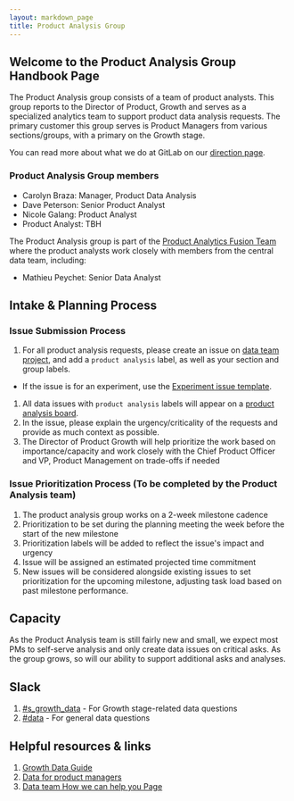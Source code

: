 ```yaml
---
layout: markdown_page
title: Product Analysis Group
---
```


## Welcome to the Product Analysis Group Handbook Page

The Product Analysis group consists of a team of product analysts. This group reports to the 
Director of Product, Growth and serves as a specialized analytics team to support product data 
analysis requests. The primary customer this group serves is Product Managers from various 
sections/groups, with a primary on the Growth stage.

You can read more about what we do at GitLab on our [direction page](https://about.gitlab.com/direction/product-analysis/).

### Product Analysis Group members

* Carolyn Braza: Manager, Product Data Analysis
* Dave Peterson: Senior Product Analyst
* Nicole Galang: Product Analyst
* Product Analyst: TBH

The Product Analysis group is part of the [Product Analytics Fusion Team](https://about.gitlab.com/handbook/business-ops/data-team/organization/#release-to-adoption) 
where the product analysts work closely with members from the central data team, including:   
* Mathieu Peychet: Senior Data Analyst

## Intake & Planning Process

### Issue Submission Process

1. For all product analysis requests, please create an issue on [data team project](https://gitlab.com/gitlab-data/analytics/-/issues), 
and add a `product analysis` label, as well as your section and group labels.
  * If the issue is for an experiment, use the [Experiment issue template](https://gitlab.com/gitlab-data/analytics/-/blob/master/.gitlab/issue_templates/experiment_template.md).
1. All data issues with `product analysis` labels will appear on a [product analysis board](https://gitlab.com/gitlab-data/analytics/-/issues?scope=all&utf8=%E2%9C%93&state=opened&label_name[]=product%20analytics).
1. In the issue, please explain the urgency/criticality of the requests and provide as much context as possible.
1. The Director of Product Growth will help prioritize the work based on importance/capacity and 
work closely with the Chief Product Officer and VP, Product Management on trade-offs if needed 

### Issue Prioritization Process (To be completed by the Product Analysis team)

1. The product analysis group works on a 2-week milestone cadence
1. Prioritization to be set during the planning meeting the week before the start of the new milestone
1. Prioritization labels will be added to reflect the issue's impact and urgency
1. Issue will be assigned an estimated projected time commitment
1. New issues will be considered alongside existing issues to set prioritization for the upcoming 
milestone, adjusting task load based on past milestone performance.

## Capacity

As the Product Analysis team is still fairly new and small, we expect most PMs to self-serve 
analysis and only create data issues on critical asks. As the group grows, so will our ability 
to support additional asks and analyses.

## Slack

1. [#s_growth_data](https://gitlab.slack.com/messages/s_growth_data/) - For Growth stage-related data questions
1. [#data](https://gitlab.slack.com/messages/data/) - For general data questions 

## Helpful resources & links
1. [Growth Data Guide](https://about.gitlab.com/handbook/product/product-analysis/growth-data-guide/)
1. [Data for product managers](https://about.gitlab.com/handbook/business-ops/data-team/programs/data-for-product-managers/)
1. [Data team How we can help you Page](https://about.gitlab.com/handbook/business-ops/data-team/#how-we-can-help-you)

